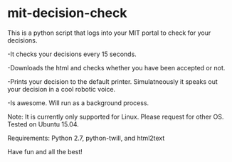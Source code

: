 # mit-decision-check

This is a python script that logs into your MIT portal to check for your decisions.

-It checks your decisions every 15 seconds.

-Downloads the html and checks whether you have been accepted or not.

-Prints your decision to the default printer. Simulatneously it speaks out your decision in a cool robotic voice.

-Is awesome. Will run as a background process.

Note: It is currently only supported for Linux. Please request for other OS. Tested on Ubuntu 15.04.

Requirements: Python 2.7, python-twill, and html2text

Have fun and all the best!
